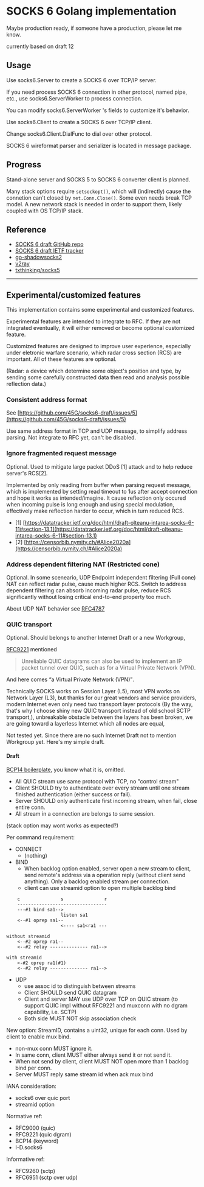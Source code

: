 # SOCKS 6 Golang implementation

Maybe production ready, if someone have a production, please let me know.

currently based on draft 12

## Usage

Use socks6.Server to create a SOCKS 6 over TCP/IP server.

If you need process SOCKS 6 connection in other protocol, named pipe, etc., use socks6.ServerWorker to process connection.

You can modify socks6.ServerWorker 's fields to customize it's behavior.

Use socks6.Client to create a SOCKS 6 over TCP/IP client.

Change socks6.Client.DialFunc to dial over other protocol.

SOCKS 6 wireformat parser and serializer is located in message package.

## Progress

Stand-alone server and SOCKS 5 to SOCKS 6 converter client is planned.

Many stack options require `setsockopt()`, which will (indirectly) cause the connetion can't closed by `net.Conn.Close()`.
Some even needs break TCP model.
A new network stack is needed in order to support them, likely coupled with OS TCP/IP stack.

## Reference

- [SOCKS 6 draft GitHub repo](https://github.com/45G/socks6-draft)
- [SOCKS 6 draft IETF tracker](https://datatracker.ietf.org/doc/draft-olteanu-intarea-socks-6/)
- [go-shadowsocks2](https://github.com/shadowsocks/go-shadowsocks2)
- [v2ray](https://github.com/v2fly/v2ray-core)
- [txthinking/socks5](https://github.com/txthinking/socks5)

--------

## Experimental/customized features

This implementation contains some experimental and customized features.

Experimental features are intended to integrate to RFC.
If they are not integrated eventually, it will either removed or become optional customized feature.

Customized features are designed to improve user experience, especially under eletronic warfare scenario,
which radar cross section (RCS) are important.
All of these features are optional.

(Radar: a device which determine some object's position and type,
by sending some carefully constructed data then read and analysis possible reflection data.)

### Consistent address format

See [https://github.com/45G/socks6-draft/issues/5](https://github.com/45G/socks6-draft/issues/5)

Use same address format in TCP and UDP message, to simplify address parsing. Not integrate to RFC yet, can't be disabled.

### Ignore fragmented request message

Optional. Used to mitigate large packet DDoS [1] attack and to help reduce server's RCS[2].

Implemented by only reading from buffer when parsing request message,
which is implemented by setting read timeout to 1us after accept connection and hope it works as intended/imagine.
It cause reflection only occured when incoming pulse is long enough and using special modulation,
effectively make reflection harder to occur, which in turn reduced RCS.

- [1] [https://datatracker.ietf.org/doc/html/draft-olteanu-intarea-socks-6-11#section-13.1](https://datatracker.ietf.org/doc/html/draft-olteanu-intarea-socks-6-11#section-13.1)
- [2] [https://censorbib.nymity.ch/#Alice2020a](https://censorbib.nymity.ch/#Alice2020a)

### Address dependent filtering NAT (Restricted cone)

Optional. In some sceneario, UDP Endpoint independent filtering (Full cone) NAT can reflect radar pulse, cause much higher RCS.
Switch to address dependent filtering can absorb incoming radar pulse, reduce RCS significantly without losing critical end-to-end property too much.

About UDP NAT behavior see [RFC4787](https://datatracker.ietf.org/doc/html/rfc4787)

### QUIC transport

Optional. Should belongs to another Internet Draft or a new Workgroup,<!--consider how we actually use SOCKS 5 and [what the most famous SOCKS 5 implementation has been done](https://www.eff.org/deeplinks/2015/08/speech-enables-speech-china-takes-aim-its-coders), I suggest call it Unauthenticated Firewall Traversal Workgroup.-->

[RFC9221](https://datatracker.ietf.org/doc/html/rfc9221) mentioned

> Unreliable QUIC datagrams can also be used to implement an IP packet tunnel over QUIC, such as for a Virtual Private Network (VPN).

And here comes <q>a Virtual Private Network (VPN)</q>.

Technically SOCKS works on Session Layer (L5), most VPN works on Network Layer (L3), but thanks for our great vendors and service providers, modern Internet even only need two transport layer protocols (By the way, that's why I choose shiny new QUIC transport instead of old school SCTP transport,<!--by the way, it's supposed to over IP instead of UDP, thanks Jon, at least UDP is just L4IP-->), unbreakable obstacle between the layers has been broken, we are going toward a layerless Internet which all nodes are equal, <!--but some nodes are more equal. The Internet revolution has been betrayed, my friend!-->

Not tested yet. Since there are no such Internet Draft not to mention Workgroup yet. Here's my simple draft.

#### Draft

[BCP14 boilerplate](https://datatracker.ietf.org/doc/html/rfc8174#section-2), you know what it is, omitted.

- All QUIC stream use same protocol with TCP, no "control stream"
- Client SHOULD try to authenticate over every stream until one stream finished authentication (either success or fail).
- Server SHOULD only authenticate first incoming stream, when fail, close entire conn.
- All stream in a connection are belongs to same session.

(stack option may wont works as expected?)

Per command requirement:
- CONNECT
    - (nothing)
- BIND
    - When backlog option enabled, server open a new stream to client, send remote's address via a operation reply (without client send anything). Only a backlog enabled stream per connection.
    - client can use streamid option to open multiple backlog bind
```
    c               s               r
    ---------------------------------
    ---#1 bind sa1-->
                    listen sa1
    <--#1 oprep sa1--
                    <---- sa1<ra1 ---

without streamid
    <--#2 oprep ra1--
    <--#2 relay -------------- ra1-->

with streamid
    <-#2 oprep ra1(#1)
    <--#2 relay -------------- ra1-->
``` 

- UDP
    - use assoc id to distinguish between streams
    - Client SHOULD send QUIC datagram
    - Client and server MAY use UDP over TCP on QUIC stream (to support QUIC impl without RFC9221 and muxconn with no dgram capability, i.e. SCTP)
    - Both side MUST NOT skip association check

New option:
    StreamID, contains a uint32, unique for each conn. Used by client to enable mux bind.
- non-mux conn MUST ignore it.
- In same conn, client MUST either always send it or not send it.
- When not send by client, client MUST NOT open more than 1 backlog bind per conn.
- Server MUST reply same stream id when ack mux bind

IANA consideration:
- socks6 over quic port
- streamid option

Normative ref:
- RFC9000 (quic)
- RFC9221 (quic dgram)
- BCP14 (keyword)
- I-D.socks6

Informative ref:
- RFC9260 (sctp)
- RFC6951 (sctp over udp)
